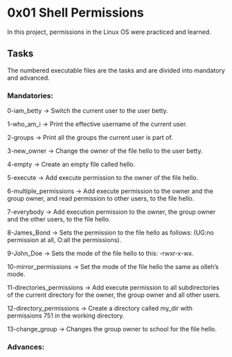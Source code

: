 # 0x01 Shell Permissions
In this project, permissions in the Linux OS were practiced and learned.

## Tasks
The numbered executable files are the tasks and are divided into mandatory and advanced.

### Mandatories:
0-iam_betty &rarr; Switch the current user to the user betty.

1-who\_am_i &rarr; Print the effective username of the current user.

2-groups &rarr; Print all the groups the current user is part of.

3-new_owner &rarr; Change the owner of the file hello to the user betty.

4-empty &rarr; Create an empty file called hello.

5-execute &rarr; Add execute permission to the owner of the file hello.

6-multiple_permissions &rarr; Add execute permission to the owner and the group owner, and read permission to other users, to the file hello.

7-everybody &rarr; Add execution permission to the owner, the group owner and the other users, to the file hello.

8-James_Bond &rarr; Sets the permission to the file hello as follows: (UG:no permission at all, O:all the permissions).

9-John_Doe &rarr; Sets the mode of the file hello to this: -rwxr-x-wx.

10-mirror_permissions &rarr; Set the mode of the file hello the same as olleh’s mode.

11-directories_permissions &rarr; Add execute permission to all subdirectories of the current directory for the owner, the group owner and all other users.

12-directory\_permissions &rarr; Create a directory called my_dir with permissions 751 in the working directory.

13-change_group &rarr; Changes the group owner to school for the file hello.

### Advances:

